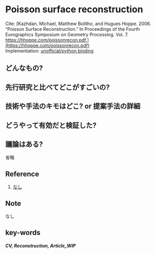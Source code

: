 # Poisson surface reconstruction

Cite: [Kazhdan, Michael, Matthew Bolitho, and Hugues Hoppe. 2006. “Poisson Surface Reconstruction.” In Proceedings of the Fourth Eurographics Symposium on Geometry Processing. Vol. 7. https://hhoppe.com/poissonrecon.pdf.](https://hhoppe.com/poissonrecon.pdf)  
Implementation: [unofficial/python binding](https://github.com/mmolero/pypoisson)  

## どんなもの?

## 先行研究と比べてどこがすごいの?

## 技術や手法のキモはどこ? or 提案手法の詳細

## どうやって有効だと検証した?

## 議論はある?
省略

## Reference
1. [なし]()

## Note
なし

## key-words
##### CV, Reconstruction, Article_WIP



